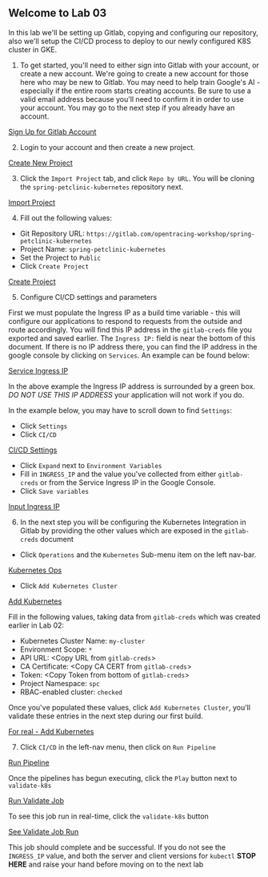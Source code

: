 Welcome to Lab 03
---

In this lab we'll be setting up Gitlab, copying and configuring our repository, also we'll setup the CI/CD process to deploy to our newly configured K8S cluster in GKE.

1. To get started, you'll need to either sign into Gitlab with your account, or create a new account. We're going to create a new account for those here who may be new to Gitlab. You may need to help train Google's AI - especially if the entire room starts creating accounts. Be sure to use a valid email address because you'll need to confirm it in order to use your account. You may go to the next step if you already have an account.

[Sign Up for Gitlab Account](lab-03/images/img01.png)

2. Login to your account and then create a new project.

[Create New Project](lab-03/images/img02.png)

3. Click the `Import Project` tab, and click `Repo by URL`. You will be cloning the `spring-petclinic-kubernetes` repository next.

[Import Project](lab-03/images/img03.png)

4. Fill out the following values:

* Git Repository URL: `https://gitlab.com/opentracing-workshop/spring-petclinic-kubernetes`
* Project Name: `spring-petclinic-kubernetes`
* Set the Project to `Public`
* Click `Create Project`

[Create Project](lab-03/images/img04.png)

5. Configure CI/CD settings and parameters

First we must populate the Ingress IP as a build time variable - this will configure our applications to respond to requests from the outside and route accordingly. You will find this IP address in the `gitlab-creds` file you exported and saved earlier. The `Ingress IP:` field is near the bottom of this document. If there is no IP address there, you can find the IP address in the google console by clicking on `Services`. An example can be found below:

[Service Ingress IP](lab-03/images/img05a.png)

In the above example the Ingress IP address is surrounded by a green box. *DO NOT USE THIS IP ADDRESS* your application will not work if you do.

In the example below, you may have to scroll down to find `Settings`:

* Click `Settings`
* Click `CI/CD`

[CI/CD Settings](lab-03/images/img05b.png)

* Click `Expand` next to `Environment Variables`
* Fill in `INGRESS_IP` and the value you've collected from either `gitlab-creds` or from the Service Ingress IP in the Google Console.
* Click `Save variables`

[Input Ingress IP](lab-03/images/img05c.png)

6. In the next step you will be configuring the Kubernetes Integration in Gitlab by providing the other values which are exposed in the `gitlab-creds` document

* Click `Operations` and the `Kubernetes` Sub-menu item on the left nav-bar.

[Kubernetes Ops](lab-03/images/img06a.png)

* Click `Add Kubernetes Cluster`

[Add Kubernetes](lab-03/images/img06b.png)

Fill in the following values, taking data from `gitlab-creds` which was created earlier in Lab 02:

* Kubernetes Cluster Name: `my-cluster`
* Environment Scope: `*`
* API URL: <Copy URL from `gitlab-creds`>
* CA Certificate: <Copy CA CERT from `gitlab-creds`>
* Token: <Copy Token from bottom of `gitlab-creds`>
* Project Namespace: `spc`
* RBAC-enabled cluster: `checked`

Once you've populated these values, click `Add Kubernetes Cluster`, you'll validate these entries in the next step during our first build.

[For real - Add Kubernetes](lab-03/images/img06c.png)

7. Click `CI/CD` in the left-nav menu, then click on `Run Pipeline`

[Run Pipeline](lab-03/images/img07a.png)

Once the pipelines has begun executing, click the `Play` button next to `validate-k8s`

[Run Validate Job](lab-03/images/img07b.png)

To see this job run in real-time, click the `validate-k8s` button

[See Validate Job Run](lab-03/images/img07c.png)

This job should complete and be successful. If you do not see the `INGRESS_IP` value, and both the server and client versions for `kubectl` **STOP HERE** and raise your hand before moving on to the next lab